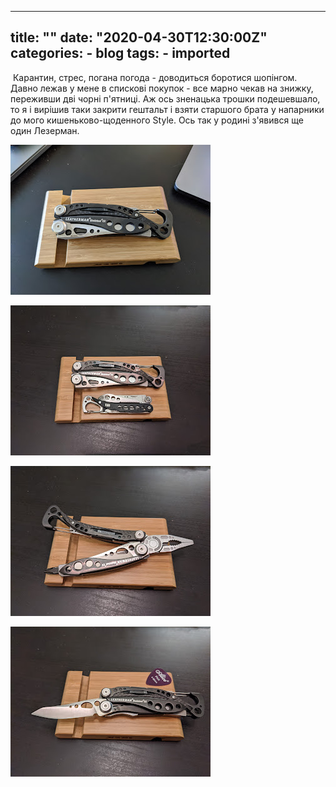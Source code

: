 
---
title: ""
date: "2020-04-30T12:30:00Z"
categories:
    - blog
tags:
    - imported
---


 Карантин, стрес, погана погода \- доводиться боротися шопінгом. Давно лежав у мене в спискові покупок \- все марно чекав на знижку, переживши дві чорні п'ятниці. Аж ось зненацька трошки подешевшало, то я і вирішив таки закрити гештальт і взяти старшого брата у напарники до мого кишеньково\-щоденного Style. Ось так у родині з'явився ще один Лезерман.

  


[![](thumb_00.jpg)](img00.jpg)

  


[![](thumb_01.jpg)](img01.jpg)
  


[![](thumb_02.jpg)](img02.jpg)
  


[![](thumb_03.jpg)](img03.jpg)

  

  

